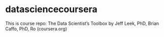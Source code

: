 datasciencecoursera
===================

This is course repo: The Data Scientist’s Toolbox by Jeff Leek, PhD, Brian Caffo, PhD, Ro  (coursera.org)
